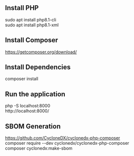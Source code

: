 ## Install PHP
sudo apt install php8.1-cli \
sudo apt install php8.1-xml

## Install Composer
https://getcomposer.org/download/

## Install Dependencies
composer install

## Run the application
php -S localhost:8000 \
http://localhost:8000/

## SBOM Generation
https://github.com/CycloneDX/cyclonedx-php-composer \
composer require --dev cyclonedx/cyclonedx-php-composer \
composer cyclonedx:make-sbom

